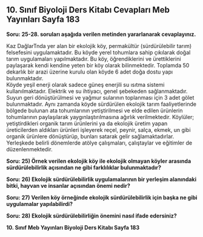 ## 10. Sınıf Biyoloji Ders Kitabı Cevapları Meb Yayınları Sayfa 183

**Soru: 25-28. soruları aşağıda verilen metinden yararlanarak cevaplayınız.**

Kaz DağlarTnda yer alan bir ekolojik köy, permakültür (sürdürülebilir tarım) felsefesini uygulamaktadır. Bu köyde yerel tohumlara sahip çıkılarak doğal tarım uygulamaları yapılmaktadır. Bu köy, öğrendiklerini ve ürettiklerini paylaşarak kendi kendine yeten bir köy olarak bilinmektedir. Toplamda 50 dekarlık bir arazi üzerine kurulu olan köyde 6 adet doğa dostu yapı bulunmaktadır.  
 Köyde yeşil enerji olarak sadece güneş enerjili su ısıtma sistemi kullanılmaktadır. Elektrik ve su ihtiyacı, genel şebekeden sağlanmaktadır. Suyun geri dönüştürülmesi ve yağmur sularının toplanması için 3 adet gölet bulunmaktadır. Aynı zamanda köyde sürdürülen ekolojik tarım faaliyetlerinde bölgede bulunan ata tohumlarının yetiştirilmesi ve elde edilen ürünlerin tohumlarının paylaşılarak yaygınlaştırılmasına ağırlık verilmektedir. Köylüler; yetiştirdikleri organik tarım ürünlerini ya da ekolojik üretim yapan üreticilerden aldıkları ürünleri işleyerek reçel, peynir, salça, ekmek, un gibi organik ürünlere dönüştürüp, bunları satarak gelir sağlamaktadırlar. Yerleşkede belirli dönemlerde atölye çalışmaları, çalıştaylar ve eğitimler de düzenlenmektedir.

**Soru: 25) Örnek verilen ekolojik köy ile ekolojik olmayan köyler arasında sürdürülebilirlik açısından ne gibi farklılıklar bulunmaktadır?**

**Soru: 26) Ekolojik sürdürülebilirlik uygulamalarının bir yerleşim alanındaki bitki, hayvan ve insanlar açısından önemi nedir?**

**Soru: 27) Verilen köy örneğinde ekolojik sürdürülebilirlik için başka ne gibi uygulamalar yapılabilirdi?**

**Soru: 28) Ekolojik sürdürülebilirliğin önemini nasıl ifade edersiniz?**

**10. Sınıf Meb Yayınları Biyoloji Ders Kitabı Sayfa 183**
